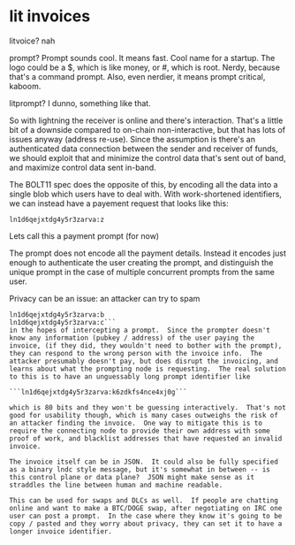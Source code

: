# lit invoices

litvoice?  nah

prompt?  Prompt sounds cool.  It means fast.  Cool name for a startup.  The logo could be a $, which is like money, or #, which is root.  Nerdy, because that's a command prompt.  Also, even nerdier, it means prompt critical, kaboom.

litprompt?  I dunno, something like that.

So with lightning the receiver is online and there's interaction.  That's a little bit of a downside compared to on-chain non-interactive, but that has lots of issues anyway (address re-use).  Since the assumption is there's an authenticated data connection between the sender and receiver of funds, we should exploit that and minimize the control data that's sent out of band, and maximize control data sent in-band.

The BOLT11 spec does the opposite of this, by encoding all the data into a single blob which users have to deal with.  With work-shortened identifiers, we can instead have a payement request that looks like this:

```ln1d6qejxtdg4y5r3zarva:z```

Lets call this a payment prompt (for now)

The prompt does not encode all the payment details.  Instead it encodes just enough to authenticate the user creating the prompt, and distinguish the unique prompt in the case of multiple concurrent prompts from the same user.

Privacy can be an issue: an attacker can try to spam 
```ln1d6qejxtdg4y5r3zarva:a
ln1d6qejxtdg4y5r3zarva:b
ln1d6qejxtdg4y5r3zarva:c```
in the hopes of intercepting a prompt.  Since the prompter doesn't know any information (pubkey / address) of the user paying the invoice, (if they did, they wouldn't need to bother with the prompt), they can respond to the wrong person with the invoice info.  The attacker presumably doesn't pay, but does disrupt the invoicing, and learns about what the prompting node is requesting.  The real solution to this is to have an unguessably long prompt identifier like

```ln1d6qejxtdg4y5r3zarva:k6zdkfs4nce4xj0g```

which is 80 bits and they won't be guessing interactively.  That's not good for usability though, which is many cases outweighs the risk of an attacker finding the invoice.  One way to mitigate this is to require the connecting node to provide their own address with some proof of work, and blacklist addresses that have requested an invalid invoice.

The invoice itself can be in JSON.  It could also be fully specified as a binary lndc style message, but it's somewhat in between -- is this control plane or data plane?  JSON might make sense as it straddles the line between human and machine readable.

This can be used for swaps and DLCs as well.  If people are chatting online and want to make a BTC/DOGE swap, after negotiating on IRC one user can post a prompt.  In the case where they know it's going to be copy / pasted and they worry about privacy, they can set it to have a longer invoice identifier.

